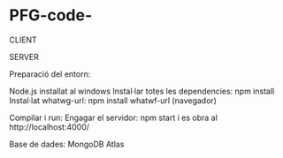 # PFG-code-

CLIENT




SERVER

Preparació del entorn:

Node.js installat al windows
Instal·lar totes les dependencies: npm install
Instal·lat whatwg-url: npm install whatwf-url (navegador)

Compilar i run:
Engagar el servidor: npm start i es obra al http://localhost:4000/

Base de dades:
MongoDB Atlas
